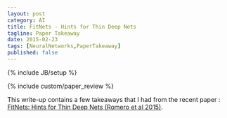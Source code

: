 ```yaml
---
layout: post
category: AI
title: FitNets - Hints for Thin Deep Nets
tagline: Paper Takeaway
date: 2015-02-23
tags: [NeuralNetworks,PaperTakeaway]
published: false
---
```

{% include JB/setup %}

{% include custom/paper_review %}

This write-up contains a few takeaways that I had from the recent paper :
[FitNets: Hints for Thin Deep Nets (Romero et al 2015)](http://arxiv.org/abs/1412.6550).

